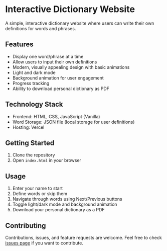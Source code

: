 # Interactive Dictionary Website

A simple, interactive dictionary website where users can write their own definitions for words and phrases.

## Features

- Display one word/phrase at a time
- Allow users to input their own definitions
- Modern, visually appealing design with basic animations
- Light and dark mode
- Background animation for user engagement
- Progress tracking
- Ability to download personal dictionary as PDF

## Technology Stack

- Frontend: HTML, CSS, JavaScript (Vanilla)
- Word Storage: JSON file (local storage for user definitions)
- Hosting: Vercel

## Getting Started

1. Clone the repository
2. Open `index.html` in your browser

## Usage

1. Enter your name to start
2. Define words or skip them
3. Navigate through words using Next/Previous buttons
4. Toggle light/dark mode and background animation
5. Download your personal dictionary as a PDF

## Contributing

Contributions, issues, and feature requests are welcome. Feel free to check [issues page](https://github.com/daniel-inderos/personal-dictionary/issues) if you want to contribute.